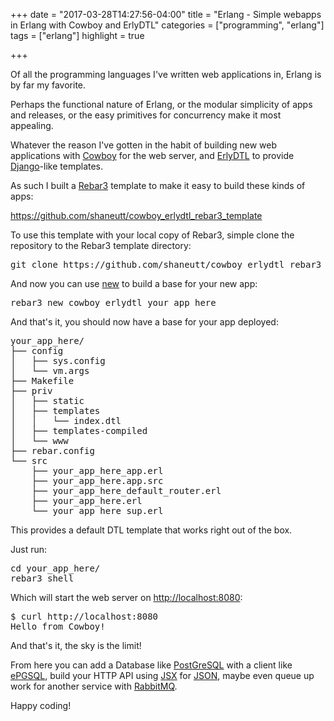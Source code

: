 +++
date = "2017-03-28T14:27:56-04:00"
title = "Erlang - Simple webapps in Erlang with Cowboy and ErlyDTL"
categories = ["programming", "erlang"]
tags = ["erlang"]
highlight = true

+++

Of all the programming languages I've written web applications in, Erlang is by far my favorite.

Perhaps the functional nature of Erlang, or the modular simplicity of apps and releases, or the easy primitives for concurrency make it most appealing.

Whatever the reason I've gotten in the habit of building new web applications with <a href="https://github.com/ninenines/cowboy">Cowboy</a> for the web server, and <a href="https://github.com/erlydtl/erlydtl">ErlyDTL</a> to provide <a href="https://www.djangoproject.com">Django</a>-like templates.

As such I built a <a href="https://www.rebar3.org/">Rebar3</a> template to make it easy to build these kinds of apps:

<a href="https://github.com/shaneutt/cowboy_erlydtl_rebar3_template">https://github.com/shaneutt/cowboy_erlydtl_rebar3_template</a>

To use this template with your local copy of Rebar3, simple clone the repository to the Rebar3 template directory:
<pre class="lang:sh decode:true ">git clone https://github.com/shaneutt/cowboy_erlydtl_rebar3_template ~/.config/rebar3/templates/cowboy_erlydtl_rebar3_template/</pre>
And now you can use <a href="https://www.rebar3.org/docs/commands#section-new">new</a> to build a base for your new app:
<pre class="lang:sh decode:true">rebar3 new cowboy_erlydtl your_app_here</pre>
And that's it, you should now have a base for your app deployed:
<pre class="lang:sh decode:true">your_app_here/
├── config
│   ├── sys.config
│   └── vm.args
├── Makefile
├── priv
│   ├── static
│   ├── templates
│   │   └── index.dtl
│   ├── templates-compiled
│   └── www
├── rebar.config
└── src
    ├── your_app_here_app.erl
    ├── your_app_here.app.src
    ├── your_app_here_default_router.erl
    ├── your_app_here.erl
    └── your_app_here_sup.erl</pre>
This provides a default DTL template that works right out of the box.

Just run:
<pre class="lang:sh decode:true ">cd your_app_here/
rebar3 shell</pre>
Which will start the web server on <a href="http://localhost:8080">http://localhost:8080</a>:
<pre class="lang:sh decode:true ">$ curl http://localhost:8080
Hello from Cowboy!
</pre>
And that's it, the sky is the limit!

From here you can add a Database like <a href="https://www.postgresql.org/">PostGreSQL</a> with a client like <a href="https://github.com/epgsql/epgsql">ePGSQL</a>, build your HTTP API using <a href="https://github.com/talentdeficit/jsx">JSX</a> for <a href="http://www.json.org/">JSON</a>, maybe even queue up work for another service with <a href="https://www.rabbitmq.com/">RabbitMQ</a>.

Happy coding!
